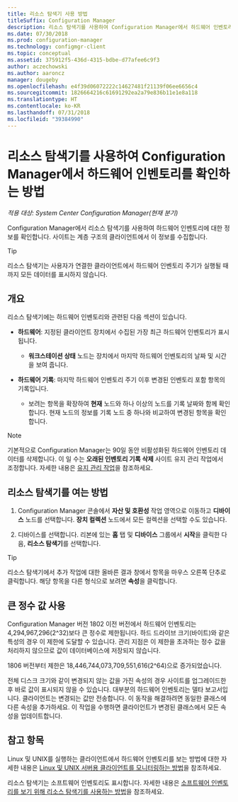 ```yaml
---
title: 리소스 탐색기 사용 방법
titleSuffix: Configuration Manager
description: 리소스 탐색기를 사용하여 Configuration Manager에서 하드웨어 인벤토리를 확인합니다.
ms.date: 07/30/2018
ms.prod: configuration-manager
ms.technology: configmgr-client
ms.topic: conceptual
ms.assetid: 375912f5-436d-4315-bdbe-d77afee6c9f3
author: aczechowski
ms.author: aaroncz
manager: dougeby
ms.openlocfilehash: e4f39d06072222c14627481f21139f06ee6656c4
ms.sourcegitcommit: 1826664216c61691292ea2a79e836b11e1e8a118
ms.translationtype: HT
ms.contentlocale: ko-KR
ms.lasthandoff: 07/31/2018
ms.locfileid: "39384990"
---
```

# <a name="how-to-use-resource-explorer-to-view-hardware-inventory-in-configuration-manager"></a>리소스 탐색기를 사용하여 Configuration Manager에서 하드웨어 인벤토리를 확인하는 방법

*적용 대상: System Center Configuration Manager(현재 분기)*

Configuration Manager에서 리소스 탐색기를 사용하여 하드웨어 인벤토리에 대한 정보를 확인합니다. 사이트는 계층 구조의 클라이언트에서 이 정보를 수집합니다.  

> [!Tip]  
>  리소스 탐색기는 사용자가 연결한 클라이언트에서 하드웨어 인벤토리 주기가 실행될 때까지 모든 데이터를 표시하지 않습니다.  



## <a name="overview"></a>개요

리소스 탐색기에는 하드웨어 인벤토리와 관련된 다음 섹션이 있습니다.  

- **하드웨어**: 지정된 클라이언트 장치에서 수집된 가장 최근 하드웨어 인벤토리가 표시됩니다.  

    - **워크스테이션 상태** 노드는 장치에서 마지막 하드웨어 인벤토리의 날짜 및 시간을 보여 줍니다.  

- **하드웨어 기록**: 마지막 하드웨어 인벤토리 주기 이후 변경된 인벤토리 포함 항목의 기록입니다.  

    - 보려는 항목을 확장하여 **현재** 노드와 하나 이상의 노드를 기록 날짜와 함께 확인합니다. 현재 노드의 정보를 기록 노드 중 하나와 비교하여 변경된 항목을 확인합니다.  

> [!NOTE]  
> 기본적으로 Configuration Manager는 90일 동안 비활성화된 하드웨어 인벤토리 데이터를 삭제합니다. 이 일 수는 **오래된 인벤토리 기록 삭제** 사이트 유지 관리 작업에서 조정합니다. 자세한 내용은 [유지 관리 작업](/sccm/core/servers/manage/maintenance-tasks)을 참조하세요.  



## <a name="bkmk_open"></a> 리소스 탐색기를 여는 방법   

1.  Configuration Manager 콘솔에서 **자산 및 호환성** 작업 영역으로 이동하고 **디바이스** 노드를 선택합니다. **장치 컬렉션** 노드에서 모든 컬렉션을 선택할 수도 있습니다.  

2.  디바이스를 선택합니다. 리본에 있는 **홈** 탭 및 **디바이스** 그룹에서 **시작**을 클릭한 다음, **리소스 탐색기**를 선택합니다.   

> [!Tip]  
> 리소스 탐색기에서 추가 작업에 대한 올바른 결과 창에서 항목을 마우스 오른쪽 단추로 클릭합니다. 해당 항목을 다른 형식으로 보려면 **속성**을 클릭합니다.  



## <a name="bkmk_bigint"></a> 큰 정수 값 사용
<!--1357880--> Configuration Manager 버전 1802 이전 버전에서 하드웨어 인벤토리는 4,294,967,296(2^32)보다 큰 정수로 제한됩니다. 하드 드라이브 크기(바이트)와 같은 특성의 경우 이 제한에 도달할 수 있습니다. 관리 지점은 이 제한을 초과하는 정수 값을 처리하지 않으므로 값이 데이터베이스에 저장되지 않습니다. 

1806 버전부터 제한은 18,446,744,073,709,551,616(2^64)으로 증가되었습니다. 

전체 디스크 크기와 같이 변경되지 않는 값을 가진 속성의 경우 사이트를 업그레이드한 후 바로 값이 표시되지 않을 수 있습니다. 대부분의 하드웨어 인벤토리는 델타 보고서입니다. 클라이언트는 변경되는 값만 전송합니다. 이 동작을 해결하려면 동일한 클래스에 다른 속성을 추가하세요. 이 작업을 수행하면 클라이언트가 변경된 클래스에서 모든 속성을 업데이트합니다. 



## <a name="see-also"></a>참고 항목

Linux 및 UNIX를 실행하는 클라이언트에서 하드웨어 인벤토리를 보는 방법에 대한 자세한 내용은 [Linux 및 UNIX 서버용 클라이언트를 모니터링하는 방법](/sccm/core/clients/manage/monitor-clients-for-linux-and-unix-servers)을 참조하세요.  

리소스 탐색기는 소프트웨어 인벤토리도 표시합니다. 자세한 내용은 [소프트웨어 인벤토리를 보기 위해 리소스 탐색기를 사용하는 방법](/sccm/core/clients/manage/inventory/use-resource-explorer-to-view-software-inventory)을 참조하세요.
